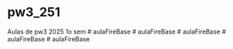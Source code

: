 # pw3_251
Aulas de pw3  2025 1o sem
#   a u l a F i r e B a s e  
 #   a u l a F i r e B a s e  
 #   a u l a F i r e B a s e  
 #   a u l a F i r e B a s e  
 #   a u l a F i r e B a s e  
 